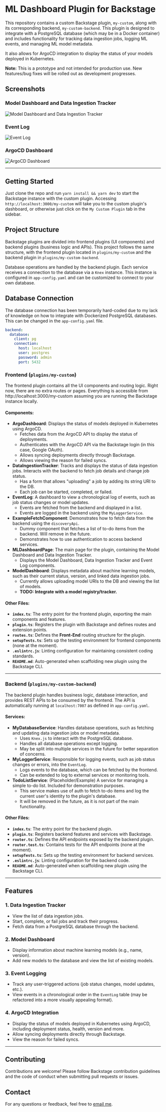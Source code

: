 # ML Dashboard Plugin for Backstage

This repository contains a custom Backstage plugin, `my-custom`, along with its corresponding backend, `my-custom-backend`. This plugin is designed to integrate with a PostgreSQL database (which may be in a Docker container) and includes functionality for tracking data ingestion jobs, logging ML events, and managing ML model metadata.

It also allows for ArgoCD integration to display the status of your models deployed in Kubernetes.

**Note:** This is a prototype and not intended for production use. New features/bug fixes will be rolled out as development progresses.

## Screenshots

### Model Dashboard and Data Ingestion Tracker
![Model Dashboard and Data Ingestion Tracker](plugins/my-custom/img/dashboard-example1.png)

### Event Log
![Event Log](plugins/my-custom/img/dashboard-example2.png)

### ArgoCD Dashboard
![ArgoCD Dashboard](plugins/my-custom/img/argo-dashboard.png)

---

## Getting Started

Just clone the repo and run `yarn install && yarn dev` to start the Backstage instance with the custom plugin. Accessing `http://localhost:3000/my-custom` will take you to the custom plugin's dashboard, or otherwise just click on the `My Custom Plugin` tab in the sidebar.

## Project Structure

Backstage plugins are divided into frontend plugins (UI components) and backend plugins (business logic and APIs). This project follows the same structure, with the frontend plugin located in `plugins/my-custom` and the backend plugin in `plugins/my-custom-backend`.

Database operations are handled by the backend plugin. Each service receives a connection to the database via a `Knex` instance. This instance is configured in `app-config.yaml` and can be customized to connect to your own database.

## Database Connection
The database connection has been temporarily hard-coded due to my lack of knowledge on how to integrate with Dockerized PostgreSQL databases. This can be changed in the `app-config.yaml` file.

```yaml
backend:
  database:
    client: pg
    connection:
      host: localhost
      user: postgres
      password: admin
      port: 5432
```

### Frontend (`plugins/my-custom`)

The frontend plugin contains all the UI components and routing logic. Right now, there are no extra routes or pages. Everything is accessible from http://localhost:3000/my-custom assuming you are running the Backstage instance locally.

#### Components:
- **ArgoDashboard**: Displays the status of models deployed in Kubernetes using ArgoCD.
  - Fetches data from the ArgoCD API to display the status of deployments.
  - Authenticates with the ArgoCD API via the Backstage login (in this case, Google OAuth).
  - Allows syncing deployments directly through Backstage.
  - Allows viewing the reason for failed syncs.
- **DataIngestionTracker**: Tracks and displays the status of data ingestion jobs. Interacts with the backend to fetch job details and change job status.
  - Has a form that allows "uploading" a job by adding its string URI to the DB.
  - Each job can be started, completed, or failed.
- **EventLog**: A dashboard to view a chronological log of events, such as job status changes or model updates.
  - Events are fetched from the backend and displayed in a list.
  - Events are logged in the backend using the `MyLoggerService`.
- **ExampleFetchComponent**: Demonstrates how to fetch data from the backend using the `discoveryApi`.
  - Dummy component that fetches a list of to-do items from the backend. Will remove in the future.
  - Demonstrates how to use authentication to access backend services.
- **MLDashboardPage**: The main page for the plugin, containing the Model Dashboard and Data Ingestion Tracker.
  - Displays the Model Dashboard, Data Ingestion Tracker and Event Log components.
- **ModelDashboard**: Displays metadata about machine learning models, such as their current status, version, and linked data ingestion jobs.
  - Currently allows uploading model URIs to the DB and viewing the list of models.
  - **TODO: Integrate with a model registry/tracker.**

#### Other Files:
- **`index.ts`**: The entry point for the frontend plugin, exporting the main components and features.
- **`plugin.ts`**: Registers the plugin with Backstage and defines routes and extension points.
- **`routes.ts`**: Defines the **Front-End** routing structure for the plugin.
- **`setupTests.ts`**: Sets up the testing environment for frontend components (none at the moment).
- **`.eslintrc.js`**: Linting configuration for maintaining consistent coding standards.
- **`README.md`**: Auto-generated when scaffolding new plugin using the Backstage CLI.

---

### Backend (`plugins/my-custom-backend`)

The backend plugin handles business logic, database interaction, and provides REST APIs to be consumed by the frontend. The API is automatically running at `localhost:7007` as defined in `app-config.yaml`. 

#### Services:
- **MyDatabaseService**: Handles database operations, such as fetching and updating data ingestion jobs or model metadata.
  - Uses `Knex.js` to interact with the PostgreSQL database.
  - Handles all database operations except logging.
  - May be split into multiple services in the future for better separation of concerns.
- **MyLoggerService**: Responsible for logging events, such as job status changes or errors, into the `EventLog`.
  - Logs events to the database, which can be fetched by the frontend.
  - Can be extended to log to external services or monitoring tools.
- **TodoListService**: (Placeholder/Example) A service for managing a simple to-do list. Included for demonstration purposes.
  - This service makes use of auth to fetch to-do items and log the current user's identity to the plugin's database.
  - It will be removed in the future, as it is not part of the main functionality.

#### Other Files:
- **`index.ts`**: The entry point for the backend plugin.
- **`plugin.ts`**: Registers backend features and services with Backstage.
- **`router.ts`**: Defines the API endpoints exposed by the backend plugin.
- **`router.test.ts`**: Contains tests for the API endpoints (none at the moment).
- **`setupTests.ts`**: Sets up the testing environment for backend services.
- **`.eslintrc.js`**: Linting configuration for the backend code.
- **`README.md`**: Auto-generated when scaffolding new plugin using the Backstage CLI.

---

## Features

### 1. **Data Ingestion Tracker**
- View the list of data ingestion jobs.
- Start, complete, or fail jobs and track their progress.
- Fetch data from a PostgreSQL database through the backend.

### 2. **Model Dashboard**
- Display information about machine learning models (e.g., name, version).
- Add new models to the database and view the list of existing models.

### 3. **Event Logging**
- Track any user-triggered actions (job status changes, model updates, etc.).
- View events in a chronological order in the `EventLog` table (may be refactored into a more visually appealing format).

### 4. **ArgoCD Integration**
- Display the status of models deployed in Kubernetes using ArgoCD, including deployment status, health, version and more.
- Allow syncing deployments directly through Backstage.
- View the reason for failed syncs.

---

## Contributing

Contributions are welcome! Please follow Backstage contribution guidelines and the code of conduct when submitting pull requests or issues.

## Contact

For any questions or feedback, feel free to [email me](mailto:juanescalada175@gmail.com).